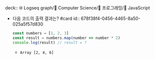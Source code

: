 deck:: 🌐 Logseq graph/📂 Computer Science/📂 프로그래밍/📖 JavaScript

- 다음 코드의 출력 결과는? #card 
  id:: 678f38f4-0456-4465-8a50-025a5f57d830
  ```javascript
  const numbers = [1, 2, 3]	
  const result = numbers.map(number => number * 2)
  console.log(result) // result = ?
  ```
	- ```
	  Array [2, 4, 6]
	  ```